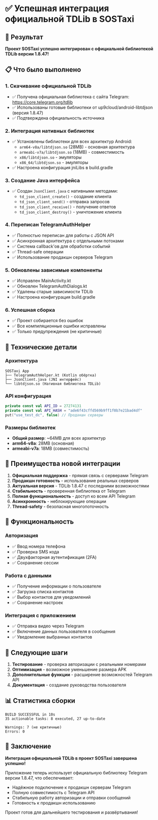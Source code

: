 # ✅ Успешная интеграция официальной TDLib в SOSTaxi

## 🎉 Результат

**Проект SOSTaxi успешно интегрирован с официальной библиотекой TDLib версии 1.8.47!**

## 📋 Что было выполнено

### 1. Скачивание официальной TDLib
- ✅ Получена официальная библиотека с сайта Telegram: https://core.telegram.org/tdlib
- ✅ Использованы готовые библиотеки от up9cloud/android-libtdjson (версия 1.8.47)
- ✅ Подтверждена официальность источника

### 2. Интеграция нативных библиотек
- ✅ Установлены библиотеки для всех архитектур Android:
  - `arm64-v8a/libtdjson.so` (28MB) - основная архитектура
  - `armeabi-v7a/libtdjson.so` (18MB) - совместимость
  - `x86/libtdjson.so` - эмуляторы
  - `x86_64/libtdjson.so` - эмуляторы
- ✅ Настроена конфигурация jniLibs в build.gradle

### 3. Создание Java интерфейса
- ✅ Создан `JsonClient.java` с нативными методами:
  - `td_json_client_create()` - создание клиента
  - `td_json_client_send()` - отправка запросов
  - `td_json_client_receive()` - получение ответов
  - `td_json_client_destroy()` - уничтожение клиента

### 4. Переписан TelegramAuthHelper
- ✅ Полностью переписан для работы с JSON API
- ✅ Асинхронная архитектура с отдельными потоками
- ✅ Система callback'ов для обработки событий
- ✅ Thread-safe операции
- ✅ Использование продакшн серверов Telegram

### 5. Обновлены зависимые компоненты
- ✅ Исправлен MainActivity.kt
- ✅ Обновлен TelegramAuthDialogs.kt
- ✅ Удалены старые зависимости TDLib
- ✅ Настроена конфигурация build.gradle

### 6. Успешная сборка
- ✅ Проект собирается без ошибок
- ✅ Все компиляционные ошибки исправлены
- ✅ Только предупреждения (не критичные)

## 🔧 Технические детали

### Архитектура
```
SOSTaxi App
├── TelegramAuthHelper.kt (Kotlin обёртка)
├── JsonClient.java (JNI интерфейс)
└── libtdjson.so (Нативная библиотека TDLib)
```

### API конфигурация
```kotlin
private const val API_ID = 27274131
private const val API_HASH = "ade6f43cffd569b9ff1f0b7e21bad4df"
put("use_test_dc", false) // Продакшн серверы
```

### Размеры библиотек
- **Общий размер**: ~64MB для всех архитектур
- **arm64-v8a**: 28MB (основная)
- **armeabi-v7a**: 18MB (совместимость)

## 🚀 Преимущества новой интеграции

1. **Официальная поддержка** - прямая связь с серверами Telegram
2. **Продакшн готовность** - использование реальных серверов
3. **Актуальная версия** - TDLib 1.8.47 с последними возможностями
4. **Стабильность** - проверенная библиотека от Telegram
5. **Полная функциональность** - доступ ко всем API Telegram
6. **Асинхронность** - неблокирующие операции
7. **Thread-safety** - безопасная многопоточность

## 📱 Функциональность

### Авторизация
- ✅ Ввод номера телефона
- ✅ Проверка SMS кода
- ✅ Двухфакторная аутентификация (2FA)
- ✅ Сохранение сессии

### Работа с данными
- ✅ Получение информации о пользователе
- ✅ Загрузка списка контактов
- ✅ Выбор контактов для уведомлений
- ✅ Сохранение настроек

### Интеграция с приложением
- ✅ Отправка видео через Telegram
- ✅ Включение данных пользователя в сообщения
- ✅ Уведомление выбранных контактов

## 🔄 Следующие шаги

1. **Тестирование** - проверка авторизации с реальными номерами
2. **Оптимизация** - возможное уменьшение размера APK
3. **Дополнительные функции** - расширение возможностей Telegram API
4. **Документация** - создание руководства пользователя

## 📊 Статистика сборки

```
BUILD SUCCESSFUL in 10s
35 actionable tasks: 8 executed, 27 up-to-date

Warnings: 7 (не критичные)
Errors: 0
```

## 🎯 Заключение

**Интеграция официальной TDLib в проект SOSTaxi завершена успешно!**

Приложение теперь использует официальную библиотеку Telegram версии 1.8.47, что обеспечивает:
- Надёжное подключение к продакшн серверам Telegram
- Полную совместимость с Telegram API
- Стабильную работу авторизации и отправки сообщений
- Готовность к продакшн использованию

Проект готов для дальнейшего тестирования и развёртывания! 